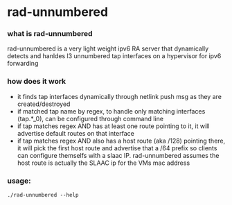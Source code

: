 # rad-unnumbered

### what is rad-unnumbered
rad-unnumbered is a very light weight ipv6 RA server that dynamically detects and hanldes l3 unnumbered tap interfaces on a hypervisor for ipv6 forwarding

### how does it work
- it finds tap interfaces dynamically through netlink push msg as they are created/destroyed
- if matched tap name by regex, to handle only matching interfaces (tap.*_0), can be configured through command line
- if tap matches regex AND has at least one route pointing to it, it will advertise default routes on that interface
- if tap matches regex AND also has a host route (aka /128) pointing there, it will pick the first host route and advertise that a /64 prefix so clients can configure themselfs with a slaac IP. rad-unnumbered assumes the host route is actually the SLAAC ip for the VMs mac address


### usage:
```
./rad-unnumbered --help
```
